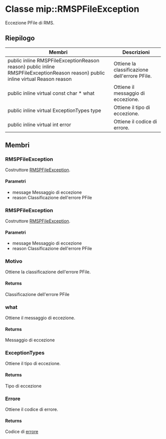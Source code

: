 # <a name="class-miprmspfileexception"></a>Classe mip::RMSPFileException 
Eccezione PFile di RMS.
## <a name="summary"></a>Riepilogo
 Membri                        | Descrizioni                                
--------------------------------|---------------------------------------------
public inline  RMSPFileExceptionReason reason) public inline  RMSPFileExceptionReason reason) public inline virtual Reason reason | Ottiene la classificazione dell'errore PFile.
public inline virtual const char * what | Ottiene il messaggio di eccezione.
public inline virtual ExceptionTypes type | Ottiene il tipo di eccezione.
public inline virtual int error | Ottiene il codice di errore.
## <a name="members"></a>Membri
### <a name="rmspfileexception"></a>RMSPFileException
Costruttore [RMSPFileException](#classmip_1_1_r_m_s_p_file_exception).
#### <a name="parameters"></a>Parametri
* message Messaggio di eccezione 
* reason Classificazione dell'errore PFile
### <a name="rmspfileexception"></a>RMSPFileException
Costruttore [RMSPFileException](#classmip_1_1_r_m_s_p_file_exception).
#### <a name="parameters"></a>Parametri
* message Messaggio di eccezione 
* reason Classificazione dell'errore PFile
### <a name="reason"></a>Motivo
Ottiene la classificazione dell'errore PFile.
#### <a name="returns"></a>Returns
Classificazione dell'errore PFile
### <a name="what"></a>what
Ottiene il messaggio di eccezione.
#### <a name="returns"></a>Returns
Messaggio di eccezione
### <a name="exceptiontypes"></a>ExceptionTypes
Ottiene il tipo di eccezione.
#### <a name="returns"></a>Returns
Tipo di eccezione
### <a name="error"></a>Errore
Ottiene il codice di errore.
#### <a name="returns"></a>Returns
Codice di [errore](#classmip_1_1_error)